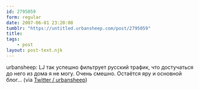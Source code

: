 ```yaml
---
id: 2795059
form: regular
date: 2007-06-01 23:20:08
tumblr: "https://untitled.urbansheep.com/post/2795059"
title:
tags:
    - post
layout: post-text.njk
---
```


<p>urbansheep: LJ так успешно фильтрует русский трафик, что достучаться до него из дома я не могу. Очень смешно. Остаётся яру и основной блог&hellip; (via <a href="http://twitter.com/urbansheep/statuses/87198002">Twitter / urbansheep</a>)</p>

